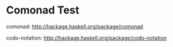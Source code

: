 Comonad Test
===

comonad: http://hackage.haskell.org/package/comonad

codo-notation: http://hackage.haskell.org/package/codo-notation

